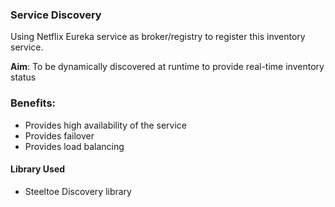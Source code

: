 ### Service Discovery 

Using Netflix Eureka service as broker/registry to register this inventory service.

**Aim**: To be dynamically discovered at runtime to provide real-time inventory status

### Benefits:
- Provides high availability of the service
- Provides failover
- Provides load balancing

#### Library Used
- Steeltoe Discovery library